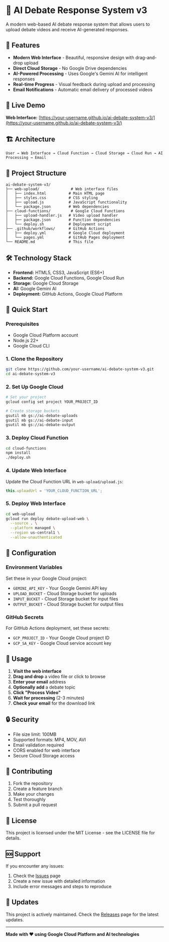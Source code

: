 # 🤖 AI Debate Response System v3

A modern web-based AI debate response system that allows users to upload debate videos and receive AI-generated responses.

## 🌟 Features

- **Modern Web Interface** - Beautiful, responsive design with drag-and-drop upload
- **Direct Cloud Storage** - No Google Drive dependencies
- **AI-Powered Processing** - Uses Google's Gemini AI for intelligent responses
- **Real-time Progress** - Visual feedback during upload and processing
- **Email Notifications** - Automatic email delivery of processed videos

## 🚀 Live Demo

**Web Interface:** [https://your-username.github.io/ai-debate-system-v3/](https://your-username.github.io/ai-debate-system-v3/)

## 🏗️ Architecture

```
User → Web Interface → Cloud Function → Cloud Storage → Cloud Run → AI Processing → Email
```

## 📁 Project Structure

```
ai-debate-system-v3/
├── web-upload/              # Web interface files
│   ├── index.html          # Main HTML page
│   ├── styles.css          # CSS styling
│   ├── upload.js           # JavaScript functionality
│   └── package.json        # Web dependencies
├── cloud-functions/         # Google Cloud Functions
│   ├── upload-handler.js   # Video upload handler
│   ├── package.json        # Function dependencies
│   └── deploy.sh           # Deployment script
├── .github/workflows/      # GitHub Actions
│   ├── deploy.yml          # Google Cloud deployment
│   └── pages.yml           # GitHub Pages deployment
└── README.md               # This file
```

## 🛠️ Technology Stack

- **Frontend:** HTML5, CSS3, JavaScript (ES6+)
- **Backend:** Google Cloud Functions, Google Cloud Run
- **Storage:** Google Cloud Storage
- **AI:** Google Gemini AI
- **Deployment:** GitHub Actions, Google Cloud Platform

## 🚀 Quick Start

### Prerequisites

- Google Cloud Platform account
- Node.js 22+
- Google Cloud CLI

### 1. Clone the Repository

```bash
git clone https://github.com/your-username/ai-debate-system-v3.git
cd ai-debate-system-v3
```

### 2. Set Up Google Cloud

```bash
# Set your project
gcloud config set project YOUR_PROJECT_ID

# Create storage buckets
gsutil mb gs://ai-debate-uploads
gsutil mb gs://ai-debate-input
gsutil mb gs://ai-debate-output
```

### 3. Deploy Cloud Function

```bash
cd cloud-functions
npm install
./deploy.sh
```

### 4. Update Web Interface

Update the Cloud Function URL in `web-upload/upload.js`:

```javascript
this.uploadUrl = 'YOUR_CLOUD_FUNCTION_URL';
```

### 5. Deploy Web Interface

```bash
cd web-upload
gcloud run deploy debate-upload-web \
  --source . \
  --platform managed \
  --region us-central1 \
  --allow-unauthenticated
```

## 🔧 Configuration

### Environment Variables

Set these in your Google Cloud project:

- `GEMINI_API_KEY` - Your Google Gemini API key
- `UPLOAD_BUCKET` - Cloud Storage bucket for uploads
- `INPUT_BUCKET` - Cloud Storage bucket for input files
- `OUTPUT_BUCKET` - Cloud Storage bucket for output files

### GitHub Secrets

For GitHub Actions deployment, set these secrets:

- `GCP_PROJECT_ID` - Your Google Cloud project ID
- `GCP_SA_KEY` - Google Cloud service account key

## 📱 Usage

1. **Visit the web interface**
2. **Drag and drop** a video file or click to browse
3. **Enter your email** address
4. **Optionally add** a debate topic
5. **Click "Process Video"**
6. **Wait for processing** (2-3 minutes)
7. **Check your email** for the download link

## 🔒 Security

- File size limit: 100MB
- Supported formats: MP4, MOV, AVI
- Email validation required
- CORS enabled for web interface
- Secure Cloud Storage access

## 🤝 Contributing

1. Fork the repository
2. Create a feature branch
3. Make your changes
4. Test thoroughly
5. Submit a pull request

## 📄 License

This project is licensed under the MIT License - see the LICENSE file for details.

## 🆘 Support

If you encounter any issues:

1. Check the [Issues](https://github.com/your-username/ai-debate-system-v3/issues) page
2. Create a new issue with detailed information
3. Include error messages and steps to reproduce

## 🔄 Updates

This project is actively maintained. Check the [Releases](https://github.com/your-username/ai-debate-system-v3/releases) page for the latest updates.

---

**Made with ❤️ using Google Cloud Platform and AI technologies** 